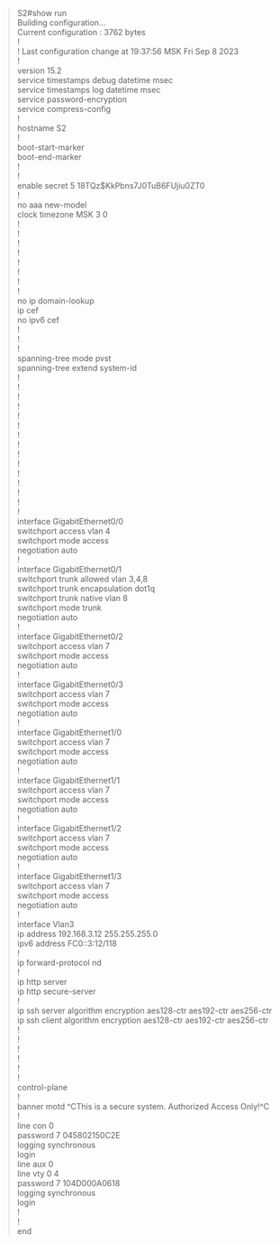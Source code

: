 >S2#show run  
Building configuration...  
Current configuration : 3762 bytes  
!  
! Last configuration change at 19:37:56 MSK Fri Sep 8 2023  
!  
version 15.2  
service timestamps debug datetime msec  
service timestamps log datetime msec  
service password-encryption  
service compress-config  
!  
hostname S2  
!  
boot-start-marker  
boot-end-marker  
!  
!  
enable secret 5 $1$8TQz$KkPbns7J0TuB6FUjiu0ZT0  
!  
no aaa new-model  
clock timezone MSK 3 0  
!  
!  
!           
!  
!  
!  
!  
!   
no ip domain-lookup  
ip cef  
no ipv6 cef  
!  
!  
!  
spanning-tree mode pvst  
spanning-tree extend system-id  
!  
!  
!   
!  
!  
!  
!  
!  
!  
!             
!  
!  
!  
!  
!  
interface GigabitEthernet0/0  
 switchport access vlan 4  
 switchport mode access  
 negotiation auto  
!  
interface GigabitEthernet0/1  
 switchport trunk allowed vlan 3,4,8  
 switchport trunk encapsulation dot1q  
 switchport trunk native vlan 8  
 switchport mode trunk  
 negotiation auto  
!  
interface GigabitEthernet0/2  
 switchport access vlan 7  
 switchport mode access  
 negotiation auto  
!  
interface GigabitEthernet0/3  
 switchport access vlan 7  
 switchport mode access  
 negotiation auto  
!  
interface GigabitEthernet1/0  
 switchport access vlan 7  
 switchport mode access  
 negotiation auto  
!  
interface GigabitEthernet1/1  
 switchport access vlan 7  
 switchport mode access  
 negotiation auto  
!  
interface GigabitEthernet1/2  
 switchport access vlan 7  
 switchport mode access  
 negotiation auto  
!  
interface GigabitEthernet1/3  
 switchport access vlan 7  
 switchport mode access  
 negotiation auto  
!  
interface Vlan3  
 ip address 192.168.3.12 255.255.255.0  
 ipv6 address FC0::3:12/118  
!  
ip forward-protocol nd  
!  
ip http server  
ip http secure-server  
!  
ip ssh server algorithm encryption aes128-ctr aes192-ctr aes256-ctr  
ip ssh client algorithm encryption aes128-ctr aes192-ctr aes256-ctr  
!  
!   
!  
!  
!  
!  
control-plane  
!  
banner motd ^CThis is a secure system. Authorized Access Only!^C  
!  
line con 0    
 password 7 045802150C2E  
 logging synchronous  
 login  
line aux 0  
line vty 0 4  
 password 7 104D000A0618  
 logging synchronous  
 login  
!  
!  
end  
